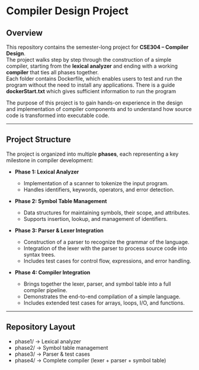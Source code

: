# Compiler Design Project

## Overview
This repository contains the semester-long project for **CSE304 – Compiler Design**.  
The project walks step by step through the construction of a simple compiler, starting from the **lexical analyzer** and ending with a working **compiler** that ties all phases together.  
Each folder contains Dockerfile, which enables users to test and run the program without the need to install any applications. There is a guide **dockerStart.txt** which gives 
sufficient information to run the program

The purpose of this project is to gain hands-on experience in the design and implementation of compiler components and to understand how source code is transformed into executable code.


---

## Project Structure
The project is organized into multiple **phases**, each representing a key milestone in compiler development:

- **Phase 1: Lexical Analyzer**
  - Implementation of a scanner to tokenize the input program.
  - Handles identifiers, keywords, operators, and error detection.

- **Phase 2: Symbol Table Management**
  - Data structures for maintaining symbols, their scope, and attributes.
  - Supports insertion, lookup, and management of identifiers.

- **Phase 3: Parser & Lexer Integration**
  - Construction of a parser to recognize the grammar of the language.
  - Integration of the lexer with the parser to process source code into syntax trees.
  - Includes test cases for control flow, expressions, and error handling.

- **Phase 4: Compiler Integration**
  - Brings together the lexer, parser, and symbol table into a full compiler pipeline.
  - Demonstrates the end-to-end compilation of a simple language.
  - Includes extended test cases for arrays, loops, I/O, and functions.

---

## Repository Layout
  - phase1/ → Lexical analyzer
  - phase2/ → Symbol table management
  - phase3/ → Parser & test cases
  - phase4/ → Complete compiler (lexer + parser + symbol table)
